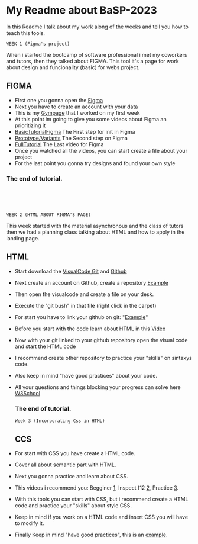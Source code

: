 # My Readme about BaSP-2023

In this Readme I talk about my work along of the weeks and tell you how to teach this tools.

``` 
WEEK 1 (Figma's project)
```

When i started the bootcamp of software professional i met my coworkers and tutors, then they talked about FIGMA.
This tool it's a page for work about design and funcionality (basic) for webs project.


## FIGMA

- First one you gonna open the [Figma](https://www.figma.com) 
- Next you have to create an account with your data
- This is my [Gympage](https://www.figma.com/file/qVvOSwgA0WmUkM7e2ygRIN/UI-kit-RR?node-id=1398-1581&t=rXO9bJBLyV9CbjBq-0) that I worked on my first week
- At this point im going to give you some videos about Figma an prioritizing it
- [BasicTutorialFigma](https://www.youtube.com/watch?v=FTFaQWZBqQ8&t=287s&ab_channel=AJ%26Smart) The First step for init in Figma
- [Prototype/Variants](https://www.youtube.com/watch?v=jHCGjxB7EYk&ab_channel=DesignCourse) The Second step on Figma
- [FullTutorial](https://www.youtube.com/watch?v=kbZejnPXyLM&ab_channel=BringYourOwnLaptop) The Last video for Figma
- Once you watched all the videos, you can start create a file about your project
- For the last point you gonna try designs and found your own style
### The end of tutorial.
<br>
<br>
<br>

```
WEEK 2 (HTML ABOUT FIGMA'S PAGE)
```

This week started with the material asynchronous and the class of tutors then we had a planning class talking about HTML and how to apply in the landing page.


## HTML

- Start download the [VisualCode](https://code.visualstudio.com/Download),[Git](https://git-scm.com/downloads) and [Github](https://github.com/)
- Next create an account on Github, create a repository [Example](https://www.youtube.com/watch?v=vGK-lWIs3sA&ab_channel=RadiumRocketLearning)
- Then open the visualcode and create a file on your desk.
- Execute the "git bush" in that file (right click in the carpet)
- For start you have to link your github on git: "[Example](https://www.youtube.com/watch?v=SWYqp7iY_Tc&ab_channel=TraversyMedia)"
- Before you start with the code learn about HTML in this [Video](https://www.youtube.com/watch?v=UB1O30fR-EE&ab_channel=TraversyMedia)
- Now with your git linked to your github repository open the visual code and start the HTML code
- I recommend create other repository to practice your "skills" on sintaxys code.
- Also keep in mind "have good practices" about your code.
- All your questions and things blocking your progress can solve here [W3School](https://www.w3schools.com/html/html_intro.asp)
  
  ### The end of tutorial.

  ```
  Week 3 (Incorporating Css in HTML)
  ```
  ## CCS
- For start with CSS you have create a HTML code.
- Cover all about semantic part with HTML.
- Next you gonna practice and learn about CSS.
- This videos i recommend you: Begginer [1](https://www.youtube.com/watch?v=yfoY53QXEnI&ab_channel=TraversyMedia), Inspect f12 [2](https://www.youtube.com/watch?v=vs63yeOkT3I&ab_channel=ITeachBlogging), Practice [3](https://www.w3schools.com/css/default.asp).
- With this tools you can start with CSS, but i recommend create a HTML code and practice your "skills" about style CSS.
- Keep in mind if you work on a HTML code and insert CSS you will have to modify it.
- Finally Keep in mind "have good practices", this is an [example](https://drive.google.com/file/d/14iiFRQUHb2dJYh-9injrDomw6Hq-HfEp/view).
 



